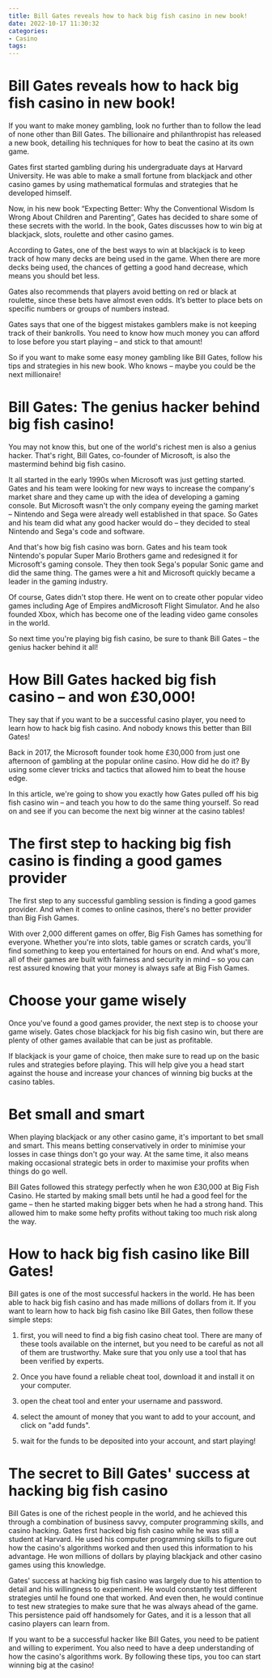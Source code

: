 ```yaml
---
title: Bill Gates reveals how to hack big fish casino in new book!
date: 2022-10-17 11:30:32
categories:
- Casino
tags:
---
```



#  Bill Gates reveals how to hack big fish casino in new book!

If you want to make money gambling, look no further than to follow the lead of none other than Bill Gates. The billionaire and philanthropist has released a new book, detailing his techniques for how to beat the casino at its own game.

Gates first started gambling during his undergraduate days at Harvard University. He was able to make a small fortune from blackjack and other casino games by using mathematical formulas and strategies that he developed himself.

Now, in his new book “Expecting Better: Why the Conventional Wisdom Is Wrong About Children and Parenting”, Gates has decided to share some of these secrets with the world. In the book, Gates discusses how to win big at blackjack, slots, roulette and other casino games.

According to Gates, one of the best ways to win at blackjack is to keep track of how many decks are being used in the game. When there are more decks being used, the chances of getting a good hand decrease, which means you should bet less.

Gates also recommends that players avoid betting on red or black at roulette, since these bets have almost even odds. It’s better to place bets on specific numbers or groups of numbers instead.

Gates says that one of the biggest mistakes gamblers make is not keeping track of their bankrolls. You need to know how much money you can afford to lose before you start playing – and stick to that amount!

So if you want to make some easy money gambling like Bill Gates, follow his tips and strategies in his new book. Who knows – maybe you could be the next millionaire!

#  Bill Gates: The genius hacker behind big fish casino!

You may not know this, but one of the world's richest men is also a genius hacker. That's right, Bill Gates, co-founder of Microsoft, is also the mastermind behind big fish casino.

It all started in the early 1990s when Microsoft was just getting started. Gates and his team were looking for new ways to increase the company's market share and they came up with the idea of developing a gaming console. But Microsoft wasn't the only company eyeing the gaming market – Nintendo and Sega were already well established in that space. So Gates and his team did what any good hacker would do – they decided to steal Nintendo and Sega's code and software.

And that's how big fish casino was born. Gates and his team took Nintendo's popular Super Mario Brothers game and redesigned it for Microsoft's gaming console. They then took Sega's popular Sonic game and did the same thing. The games were a hit and Microsoft quickly became a leader in the gaming industry.

Of course, Gates didn't stop there. He went on to create other popular video games including Age of Empires andMicrosoft Flight Simulator. And he also founded Xbox, which has become one of the leading video game consoles in the world.

So next time you're playing big fish casino, be sure to thank Bill Gates – the genius hacker behind it all!

#  How Bill Gates hacked big fish casino – and won £30,000!

They say that if you want to be a successful casino player, you need to learn how to hack big fish casino. And nobody knows this better than Bill Gates!

Back in 2017, the Microsoft founder took home £30,000 from just one afternoon of gambling at the popular online casino. How did he do it? By using some clever tricks and tactics that allowed him to beat the house edge.

In this article, we're going to show you exactly how Gates pulled off his big fish casino win – and teach you how to do the same thing yourself. So read on and see if you can become the next big winner at the casino tables!

# The first step to hacking big fish casino is finding a good games provider

The first step to any successful gambling session is finding a good games provider. And when it comes to online casinos, there's no better provider than Big Fish Games.

With over 2,000 different games on offer, Big Fish Games has something for everyone. Whether you're into slots, table games or scratch cards, you'll find something to keep you entertained for hours on end. And what's more, all of their games are built with fairness and security in mind – so you can rest assured knowing that your money is always safe at Big Fish Games.

# Choose your game wisely

Once you've found a good games provider, the next step is to choose your game wisely. Gates chose blackjack for his big fish casino win, but there are plenty of other games available that can be just as profitable.

If blackjack is your game of choice, then make sure to read up on the basic rules and strategies before playing. This will help give you a head start against the house and increase your chances of winning big bucks at the casino tables.

# Bet small and smart

When playing blackjack or any other casino game, it's important to bet small and smart. This means betting conservatively in order to minimise your losses in case things don't go your way. At the same time, it also means making occasional strategic bets in order to maximise your profits when things do go well.

Bill Gates followed this strategy perfectly when he won £30,000 at Big Fish Casino. He started by making small bets until he had a good feel for the game – then he started making bigger bets when he had a strong hand. This allowed him to make some hefty profits without taking too much risk along the way.

#  How to hack big fish casino like Bill Gates!

Bill gates is one of the most successful hackers in the world. He has been able to hack big fish casino and has made millions of dollars from it. If you want to learn how to hack big fish casino like Bill Gates, then follow these simple steps:

1. first, you will need to find a big fish casino cheat tool. There are many of these tools available on the internet, but you need to be careful as not all of them are trustworthy. Make sure that you only use a tool that has been verified by experts.

2. Once you have found a reliable cheat tool, download it and install it on your computer.

3. open the cheat tool and enter your username and password.

4. select the amount of money that you want to add to your account, and click on "add funds".

5. wait for the funds to be deposited into your account, and start playing!

#  The secret to Bill Gates' success at hacking big fish casino

Bill Gates is one of the richest people in the world, and he achieved this through a combination of business savvy, computer programming skills, and casino hacking. Gates first hacked big fish casino while he was still a student at Harvard. He used his computer programming skills to figure out how the casino's algorithms worked and then used this information to his advantage. He won millions of dollars by playing blackjack and other casino games using this knowledge.

Gates' success at hacking big fish casino was largely due to his attention to detail and his willingness to experiment. He would constantly test different strategies until he found one that worked. And even then, he would continue to test new strategies to make sure that he was always ahead of the game. This persistence paid off handsomely for Gates, and it is a lesson that all casino players can learn from.

If you want to be a successful hacker like Bill Gates, you need to be patient and willing to experiment. You also need to have a deep understanding of how the casino's algorithms work. By following these tips, you too can start winning big at the casino!